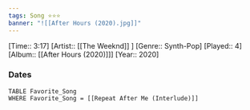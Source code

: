 ```yaml
---
tags: Song ⭐⭐⭐ 
banner: "![[After Hours (2020).jpg]]"
---
```

[Time:: 3:17]
[Artist:: [[The Weeknd]] ]
[Genre:: Synth-Pop]
[Played:: 4]
[Album:: [[After Hours (2020)]]]
[Year:: 2020]
### Dates
````dataview
TABLE Favorite_Song
WHERE Favorite_Song = [[Repeat After Me (Interlude)]]
````